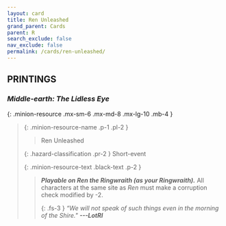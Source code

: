 ```yaml
---
layout: card
title: Ren Unleashed
grand_parent: Cards
parent: R
search_exclude: false
nav_exclude: false
permalink: /cards/ren-unleashed/
---
```


## PRINTINGS


### _Middle-earth: The Lidless Eye_

{: .minion-resource .mx-sm-6 .mx-md-8 .mx-lg-10 .mb-4 }
> {: .minion-resource-name .p-1 .pl-2 }
> > <div class="hazard-mp"></div>
> > <div class="card-name">Ren Unleashed</div>
>
> {: .hazard-classification .pr-2 }
> Short-event
>
> {: .minion-resource-text .black-text .p-2 }
> > ***Playable on Ren the Ringwraith (as your Ringwraith).*** All characters at the same site as _Ren_ must make a corruption check modified by -2. 
> > 
> > {: .fs-3 } 
> > _“We will not speak of such things even in the morning of the Shire."_ ***---&#65279;LotRI*** 
> 

